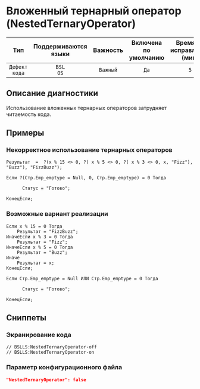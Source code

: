 # Вложенный тернарный оператор (NestedTernaryOperator)

 Тип | Поддерживаются<br>языки | Важность | Включена<br>по умолчанию | Время на<br>исправление (мин) | Тэги 
 :-: | :-: | :-: | :-: | :-: | :-: 
 `Дефект кода` | `BSL`<br>`OS` | `Важный` | `Да` | `5` | `brainoverload` 

<!-- Блоки выше заполняются автоматически, не трогать -->
## Описание диагностики

Использование вложенных тернарных операторов затрудняет читаемость кода.

## Примеры

### Некорректное использование тернарных операторов

```bsl
Результат  =  ?(x % 15 <> 0, ?( x % 5 <> 0, ?( x % 3 <> 0, x, "Fizz"), "Buzz"), "FizzBuzz"); 
```

```bsl
Если ?(Стр.Emp_emptype = Null, 0, Стр.Emp_emptype) = 0 Тогда

      Статус = "Готово";

КонецЕсли;
```

### Возможные вариант реализации

```bsl
Если x % 15 = 0 Тогда
	Результат = "FizzBuzz";
ИначеЕсли x % 3 = 0 Тогда
	Результат = "Fizz";
ИначеЕсли x % 5 = 0 Тогда
	Результат = "Buzz";
Иначе
	Результат = x;
КонецЕсли;
```

```bsl
Если Стр.Emp_emptype = Null ИЛИ Стр.Emp_emptype = 0 Тогда

      Статус = "Готово";

КонецЕсли;
```

## Сниппеты

<!-- Блоки ниже заполняются автоматически, не трогать -->
### Экранирование кода

```bsl
// BSLLS:NestedTernaryOperator-off
// BSLLS:NestedTernaryOperator-on
```

### Параметр конфигурационного файла

```json
"NestedTernaryOperator": false
```

